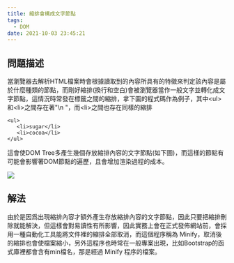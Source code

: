 ```yaml
---
title: 縮排會構成文字節點
tags:
  - DOM
date: 2021-10-03 23:45:21
---
```




## 問題描述
當瀏覽器去解析HTML檔案時會根據讀取到的內容所具有的特徵來判定該內容是屬於什麼種類的節點，而剛好縮排(換行和空白)會被瀏覽器當作一般文字並轉化成文字節點，這情況時常發在標籤之間的縮排，拿下圖的程式碼作為例子，其中&lt;ul&gt;和&lt;li&gt;之間存在著"\n      "，而&lt;li&gt;之間也存在同樣的縮排
```
<ul>
   <li>sugar</li>
   <li>cocoa</li>
</ul>
```

這會使DOM Tree多產生幾個存放縮排內容的文字節點(如下圖)，而這樣的節點有可能會影響著DOM節點的遍歷，且會增加渲染過程的成本。

![](https://res.cloudinary.com/dqfxgtyoi/image/upload/v1633275050/blog/dom/additionalTextNode_vvbtiu.png)


## 解法
由於是因爲出現縮排內容才額外產生存放縮排內容的文字節點，因此只要把縮排刪除就能解決，但這樣會對易讀性有所影響，因此實務上會在正式發佈網站前，會採用一種自動化工具能將文件裡的縮排全部取消，而這個程序稱為 Minify，取消後的縮排也會使檔案縮小，另外這程序也時常在一般專案出現，比如Bootstrap的函式庫裡都會含有min檔名，那是經過 Minify 程序的檔案。

